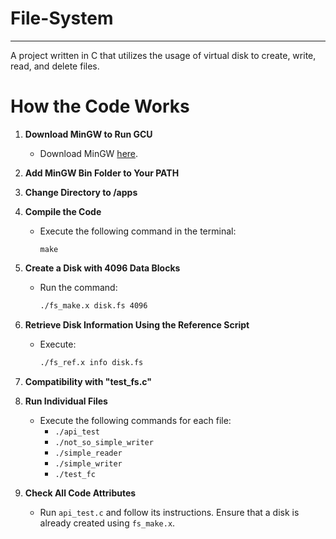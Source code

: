# File-System
---
A project written in C that utilizes the usage of virtual disk to create, write, read, and delete files. 

# How the Code Works

1. **Download MinGW to Run GCU**
    - Download MinGW [here](https://sourceforge.net/projects/mingw/).

2. **Add MinGW Bin Folder to Your PATH**
   
3. **Change Directory to /apps**
   
4. **Compile the Code**
    - Execute the following command in the terminal:
      ```
      make
      ```

5. **Create a Disk with 4096 Data Blocks**
    - Run the command:
      ```bash
      ./fs_make.x disk.fs 4096
      ```

6. **Retrieve Disk Information Using the Reference Script**
    - Execute:
      ```bash
      ./fs_ref.x info disk.fs
      ```

7. **Compatibility with "test_fs.c"**

8. **Run Individual Files**
   - Execute the following commands for each file:
      - `./api_test`
      - `./not_so_simple_writer`
      - `./simple_reader`
      - `./simple_writer`
      - `./test_fc`

9. **Check All Code Attributes**
    - Run `api_test.c` and follow its instructions. Ensure that a disk is already created using `fs_make.x`.


